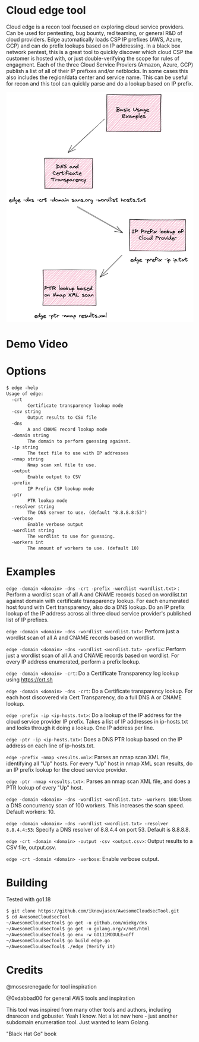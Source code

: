 # Cloud edge tool
Cloud edge is a recon tool focused on exploring cloud service providers.  Can be used for pentesting, bug bounty, red teaming, or general R&D of cloud providers.  Edge automatically loads CSP IP prefixes (AWS, Azure, GCP) and can do prefix lookups based on IP addressing.  In a black box network pentest, this is a great tool to quickly discover which cloud CSP the customer is hosted with, or just double-verifying the scope for rules of engagment.  Each of the three Cloud Service Proviers (Amazon, Azure, GCP) publish a list of all of their IP prefixes and/or netblocks.  In some cases this also includes the region/data center and service name.  This can be useful for recon and this tool can quickly parse and do a lookup based on IP prefix.

![](edge-usage.png)

# Demo Video


# Options
```
$ edge -help
Usage of edge:
  -crt
    	Certificate transparency lookup mode
  -csv string
    	Output results to CSV file
  -dns
    	A and CNAME record lookup mode
  -domain string
    	The domain to perform guessing against.
  -ip string
    	The text file to use with IP addresses
  -nmap string
    	Nmap scan xml file to use.
  -output
    	Enable output to CSV
  -prefix
    	IP Prefix CSP lookup mode
  -ptr
    	PTR lookup mode
  -resolver string
    	The DNS server to use. (default "8.8.8.8:53")
  -verbose
    	Enable verbose output
  -wordlist string
    	The wordlist to use for guessing.
  -workers int
    	The amount of workers to use. (default 10)
```

# Examples
```edge -domain <domain> -dns -crt -prefix -wordlist <wordlist.txt>``` : Perform a wordlist scan of all A and CNAME records based on wordlist.txt against domain with certificate transparency lookup.  For each enumerated host found with Cert transparency, also do a DNS lookup.  Do an IP prefix lookup of the IP address across all three cloud service provider's published list of IP prefixes.

```edge -domain <domain> -dns -wordlist <wordlist.txt>```:  Perform just a wordlist scan of all A and CNAME records based on wordlist.

```edge -domain <domain> -dns -wordlist <wordlist.txt> -prefix```:  Perform just a wordlist scan of all A and CNAME records based on wordlist.  For every IP address enumerated, perform a prefix lookup.

```edge -domain <domain> -crt```:  Do a Certificate Transparency log lookup using https://crt.sh

```edge -domain <domain> -dns -crt```:  Do a Certificate transparency lookup.  For each host discovered via Cert Transparency, do a full DNS A or CNAME lookup.

```edge -prefix -ip <ip-hosts.txt>```:  Do a lookup of the IP address for the cloud service provider IP prefix.  Takes a list of IP addresses in ip-hosts.txt and looks through it doing a lookup.  One IP address per line.

```edge -ptr -ip <ip-hosts.txt>```:  Does a DNS PTR lookup based on the IP address on each line of ip-hosts.txt.

```edge -prefix -nmap <results.xml>```:  Parses an nmap scan XML file, identifying all "Up" hosts.  For every "Up" host in nmap XML scan results, do an IP prefix lookup for the cloud service provider.

```edge -ptr -nmap <results.txt>```:  Parses an nmap scan XML file, and does a PTR lookup of every "Up" host.

```edge -domain <domain> -dns -wordlist <wordlist.txt> -workers 100```:  Uses a DNS concurrency scan of 100 workers.  This increases the scan speed.  Default workers: 10.

```edge -domain <domain> -dns -wordlist <wordlist.txt> -resolver 8.8.4.4:53```:  Specify a DNS resolver of 8.8.4.4 on port 53.  Default is 8.8.8.8.

```edge -crt -domain <domain> -output -csv <output.csv>```:  Output results to a CSV file, output.csv.

```edge -crt -domain <domain> -verbose```:  Enable verbose output.


# Building

Tested with go1.18

```
$ git clone https://github.com/iknowjason/AwesomeCloudsecTool.git
$ cd AwesomeCloudsecTool
~/AwesomeCloudsecTool$ go get -u github.com/miekg/dns
~/AwesomeCloudsecTool$ go get -u golang.org/x/net/html
~/AwesomeCloudsecTool$ go env -w GO111MODULE=off
~/AwesomeCloudsecTool$ go build edge.go
~/AwesomeCloudsecTool$ ./edge (Verify it)
```







# Credits
@mosesrenegade for tool inspiration

@0xdabbad00 for general AWS tools and inspiration

This tool was inspired from many other tools and authors, including dnsrecon and gobuster.  Yeah I know.  Not a lot new here - just another subdomain enumeration tool.  Just wanted to learn Golang.

"Black Hat Go" book
